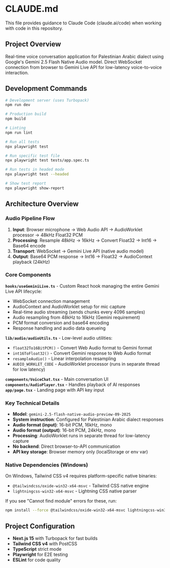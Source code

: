 # CLAUDE.md

This file provides guidance to Claude Code (claude.ai/code) when working with code in this repository.

## Project Overview

Real-time voice conversation application for Palestinian Arabic dialect using Google's Gemini 2.5 Flash Native Audio model. Direct WebSocket connection from browser to Gemini Live API for low-latency voice-to-voice interaction.

## Development Commands

```bash
# Development server (uses Turbopack)
npm run dev

# Production build
npm build

# Linting
npm run lint

# Run all tests
npx playwright test

# Run specific test file
npx playwright test tests/app.spec.ts

# Run tests in headed mode
npx playwright test --headed

# Show test report
npx playwright show-report
```

## Architecture Overview

### Audio Pipeline Flow
1. **Input**: Browser microphone → Web Audio API → AudioWorklet processor → 48kHz Float32 PCM
2. **Processing**: Resample 48kHz → 16kHz → Convert Float32 → Int16 → Base64 encode
3. **Transport**: WebSocket → Gemini Live API (native audio model)
4. **Output**: Base64 PCM response → Int16 → Float32 → AudioContext playback (24kHz)

### Core Components

**`hooks/useGeminiLive.ts`** - Custom React hook managing the entire Gemini Live API lifecycle:
- WebSocket connection management
- AudioContext and AudioWorklet setup for mic capture
- Real-time audio streaming (sends chunks every 4096 samples)
- Audio resampling from 48kHz to 16kHz (Gemini requirement)
- PCM format conversion and base64 encoding
- Response handling and audio data queueing

**`lib/audio/audioUtils.ts`** - Low-level audio utilities:
- `float32To16BitPCM()` - Convert Web Audio format to Gemini format
- `int16ToFloat32()` - Convert Gemini response to Web Audio format
- `resampleAudio()` - Linear interpolation resampling
- `AUDIO_WORKLET_CODE` - AudioWorklet processor (runs in separate thread for low latency)

**`components/VoiceChat.tsx`** - Main conversation UI
**`components/AudioPlayer.tsx`** - Handles playback of AI responses
**`app/page.tsx`** - Landing page with API key input

### Key Technical Details

- **Model**: `gemini-2.5-flash-native-audio-preview-09-2025`
- **System instruction**: Configured for Palestinian Arabic dialect responses
- **Audio format (input)**: 16-bit PCM, 16kHz, mono
- **Audio format (output)**: 16-bit PCM, 24kHz, mono
- **Processing**: AudioWorklet runs in separate thread for low-latency capture
- **No backend**: Direct browser-to-API communication
- **API key storage**: Browser memory only (localStorage or env var)

### Native Dependencies (Windows)

On Windows, Tailwind CSS v4 requires platform-specific native binaries:
- `@tailwindcss/oxide-win32-x64-msvc` - Tailwind CSS native engine
- `lightningcss-win32-x64-msvc` - Lightning CSS native parser

If you see "Cannot find module" errors for these, run:
```bash
npm install --force @tailwindcss/oxide-win32-x64-msvc lightningcss-win32-x64-msvc
```

## Project Configuration

- **Next.js 15** with Turbopack for fast builds
- **Tailwind CSS v4** with PostCSS
- **TypeScript** strict mode
- **Playwright** for E2E testing
- **ESLint** for code quality
